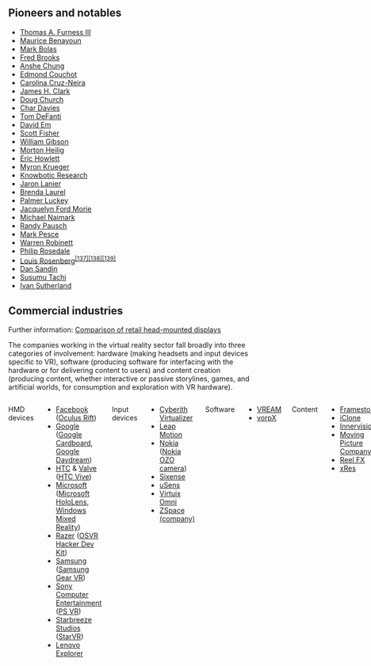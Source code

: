 
<h2><span class="mw-headline" id="Pioneers_and_notables">Pioneers and notables</span></span></h2>
<ul>
<li><a href="https://en.wikipedia.org/wiki/Thomas_A._Furness_III" title="Thomas A. Furness III">Thomas A. Furness III</a></li>
<li><a href="https://en.wikipedia.org/wiki/Maurice_Benayoun" title="Maurice Benayoun">Maurice Benayoun</a></li>
<li><a href="https://en.wikipedia.org/wiki/Mark_Bolas" title="Mark Bolas">Mark Bolas</a></li>
<li><a href="https://en.wikipedia.org/wiki/Fred_Brooks" title="Fred Brooks">Fred Brooks</a></li>
<li><a href="https://en.wikipedia.org/wiki/Anshe_Chung" title="Anshe Chung">Anshe Chung</a></li>
<li><a href="https://en.wikipedia.org/wiki/Edmond_Couchot" title="Edmond Couchot">Edmond Couchot</a></li>
<li><a href="https://en.wikipedia.org/wiki/Carolina_Cruz-Neira" title="Carolina Cruz-Neira">Carolina Cruz-Neira</a></li>
<li><a href="https://en.wikipedia.org/wiki/James_H._Clark" title="James H. Clark">James H. Clark</a></li>
<li><a href="https://en.wikipedia.org/wiki/Doug_Church" title="Doug Church">Doug Church</a></li>
<li><a href="https://en.wikipedia.org/wiki/Char_Davies" title="Char Davies">Char Davies</a></li>
<li><a href="https://en.wikipedia.org/wiki/Thomas_A._DeFanti" title="Thomas A. DeFanti">Tom DeFanti</a></li>
<li><a href="https://en.wikipedia.org/wiki/David_Em" title="David Em">David Em</a></li>
<li><a href="https://en.wikipedia.org/wiki/Scott_Fisher_(technologist)" title="Scott Fisher (technologist)">Scott Fisher</a></li>
<li><a href="https://en.wikipedia.org/wiki/William_Gibson" title="William Gibson">William Gibson</a></li>
<li><a href="https://en.wikipedia.org/wiki/Morton_Heilig" title="Morton Heilig">Morton Heilig</a></li>
<li><a href="https://en.wikipedia.org/wiki/Eric_Howlett" title="Eric Howlett">Eric Howlett</a></li>
<li><a href="https://en.wikipedia.org/wiki/Myron_W._Krueger" title="Myron W. Krueger">Myron Krueger</a></li>
<li><a href="https://en.wikipedia.org/wiki/Knowbotic_Research" title="Knowbotic Research">Knowbotic Research</a></li>
<li><a href="https://en.wikipedia.org/wiki/Jaron_Lanier" title="Jaron Lanier">Jaron Lanier</a></li>
<li><a href="https://en.wikipedia.org/wiki/Brenda_Laurel" title="Brenda Laurel">Brenda Laurel</a></li>
<li><a href="https://en.wikipedia.org/wiki/Palmer_Luckey" title="Palmer Luckey">Palmer Luckey</a></li>
<li><a href="https://en.wikipedia.org/wiki/Jacquelyn_Ford_Morie" title="Jacquelyn Ford Morie">Jacquelyn Ford Morie</a></li>
<li><a href="https://en.wikipedia.org/wiki/Michael_Naimark" title="Michael Naimark">Michael Naimark</a></li>
<li><a href="https://en.wikipedia.org/wiki/Randy_Pausch" title="Randy Pausch">Randy Pausch</a></li>
<li><a href="https://en.wikipedia.org/wiki/Mark_Pesce" title="Mark Pesce">Mark Pesce</a></li>
<li><a href="https://en.wikipedia.org/wiki/Warren_Robinett" title="Warren Robinett">Warren Robinett</a></li>
<li><a href="https://en.wikipedia.org/wiki/Philip_Rosedale" title="Philip Rosedale">Philip Rosedale</a></li>
<li><a href="https://en.wikipedia.org/wiki/Louis_Rosenberg_(writer)" class="mw-redirect" title="Louis Rosenberg (writer)">Louis Rosenberg</a><sup id="cite_ref-137" class="reference"><a href="#cite_note-137">[137]</a></sup><sup id="cite_ref-138" class="reference"><a href="#cite_note-138">[138]</a></sup><sup id="cite_ref-autogenerated1_139-0" class="reference"><a href="#cite_note-autogenerated1-139">[139]</a></sup></li>
<li><a href="https://en.wikipedia.org/wiki/Daniel_J._Sandin" title="Daniel J. Sandin">Dan Sandin</a></li>
<li><a href="https://en.wikipedia.org/wiki/Susumu_Tachi" title="Susumu Tachi">Susumu Tachi</a></li>
<li><a href="https://en.wikipedia.org/wiki/Ivan_Sutherland" title="Ivan Sutherland">Ivan Sutherland</a></li>
</ul>
</div>
<h2><span class="mw-headline" id="Commercial_industries">Commercial industries</span></span></h2>

<div role="note" class="hatnote navigation-not-searchable">Further information: <a href="https://en.wikipedia.org/wiki/Comparison_of_retail_head-mounted_displays" title="Comparison of retail head-mounted displays">Comparison of retail head-mounted displays</a></div>
<p>The companies working in the virtual reality sector fall broadly into three categories of involvement: hardware (making headsets and input devices specific to VR), software (producing software for interfacing with the hardware or for delivering content to users) and content creation (producing content, whether interactive or passive storylines, games, and artificial worlds, for consumption and exploration with VR hardware).</p>

<div class="div-col columns column-count column-count-2" style="-moz-column-count: 2; -webkit-column-count: 2; column-count: 2;">
<dl>
<dt>HMD devices</dt>
</dl>
<ul>
<li><a href="https://en.wikipedia.org/wiki/Facebook" title="Facebook">Facebook</a> (<a href="https://en.wikipedia.org/wiki/Oculus_Rift" title="Oculus Rift">Oculus Rift</a>)</li>
<li><a href="https://en.wikipedia.org/wiki/Google" title="Google">Google</a> (<a href="https://en.wikipedia.org/wiki/Google_Cardboard" title="Google Cardboard">Google Cardboard</a>, <a href="https://en.wikipedia.org/wiki/Google_Daydream" title="Google Daydream">Google Daydream</a>)</li>
<li><a href="https://en.wikipedia.org/wiki/HTC" title="HTC">HTC</a> &amp; <a href="https://en.wikipedia.org/wiki/Valve_Corporation" title="Valve Corporation">Valve</a> (<a href="https://en.wikipedia.org/wiki/HTC_Vive" title="HTC Vive">HTC Vive</a>)</li>
<li><a href="https://en.wikipedia.org/wiki/Microsoft" title="Microsoft">Microsoft</a> (<a href="https://en.wikipedia.org/wiki/Microsoft_HoloLens" title="Microsoft HoloLens">Microsoft HoloLens</a>, <a href="https://en.wikipedia.org/wiki/Windows_Mixed_Reality" title="Windows Mixed Reality">Windows Mixed Reality</a>)</li>
<li><a href="https://en.wikipedia.org/wiki/Razer_Inc." title="Razer Inc.">Razer</a> (<a href="https://en.wikipedia.org/wiki/OSVR_Hacker_Dev_Kit" class="mw-redirect" title="OSVR Hacker Dev Kit">OSVR Hacker Dev Kit</a>)</li>
<li><a href="https://en.wikipedia.org/wiki/Samsung_Electronics" title="Samsung Electronics">Samsung</a> (<a href="https://en.wikipedia.org/wiki/Samsung_Gear_VR" title="Samsung Gear VR">Samsung Gear VR</a>)</li>
<li><a href="https://en.wikipedia.org/wiki/Sony_Computer_Entertainment" class="mw-redirect" title="Sony Computer Entertainment">Sony Computer Entertainment</a> (<a href="https://en.wikipedia.org/wiki/PS_VR" class="mw-redirect" title="PS VR">PS VR</a>)</li>
<li><a href="https://en.wikipedia.org/wiki/Starbreeze_Studios" title="Starbreeze Studios">Starbreeze Studios</a> (<a href="/w/index.php?title=StarVR&amp;action=edit&amp;redlink=1" class="new" title="StarVR (page does not exist)">StarVR</a>)</li>
<li><a href="https://en.wikipedia.org/wiki/Lenovo" title="Lenovo">Lenovo</a> <a href="https://en.wikipedia.org/wiki/Explorer" class="mw-redirect" title="Explorer">Explorer</a></li>
</ul>
<dl>
<dt>Input devices</dt>
</dl>
<ul>
<li><a href="https://en.wikipedia.org/wiki/Cyberith_Virtualizer" title="Cyberith Virtualizer">Cyberith Virtualizer</a></li>
<li><a href="https://en.wikipedia.org/wiki/Leap_Motion" title="Leap Motion">Leap Motion</a></li>
<li><a href="https://en.wikipedia.org/wiki/Nokia" title="Nokia">Nokia</a> (<a href="/w/index.php?title=Nokia_OZO_camera&amp;action=edit&amp;redlink=1" class="new" title="Nokia OZO camera (page does not exist)">Nokia OZO camera</a>)</li>
<li><a href="https://en.wikipedia.org/wiki/Sixense" class="mw-redirect" title="Sixense">Sixense</a></li>
<li><a href="https://en.wikipedia.org/wiki/USens" title="USens">uSens</a></li>
<li><a href="https://en.wikipedia.org/wiki/Virtuix_Omni" title="Virtuix Omni">Virtuix Omni</a></li>
<li><a href="https://en.wikipedia.org/wiki/ZSpace_(company)" title="ZSpace (company)">ZSpace (company)</a></li>
</ul>
<dl>
<dt>Software</dt>
</dl>
<ul>
<li><a href="https://en.wikipedia.org/wiki/VREAM" title="VREAM">VREAM</a></li>
<li><a href="/w/index.php?title=VorpX&amp;action=edit&amp;redlink=1" class="new" title="VorpX (page does not exist)">vorpX</a></li>
</ul>
<dl>
<dt>Content</dt>
</dl>
<ul>
<li><a href="https://en.wikipedia.org/wiki/Framestore" title="Framestore">Framestore</a></li>
<li><a href="https://en.wikipedia.org/wiki/IClone" title="IClone">iClone</a></li>
<li><a href="https://en.wikipedia.org/wiki/Innervision" title="Innervision">Innervision</a></li>
<li><a href="https://en.wikipedia.org/wiki/Moving_Picture_Company" title="Moving Picture Company">Moving Picture Company</a></li>
<li><a href="https://en.wikipedia.org/wiki/Reel_FX" class="mw-redirect" title="Reel FX">Reel FX</a></li>
<li><a href="https://en.wikipedia.org/wiki/XRes" class="mw-redirect" title="XRes">xRes</a></li>
</ul>
<dl>
<dt>Emerging technologies</dt>
</dl>
<ul>
<li><a href="https://en.wikipedia.org/wiki/360_degree_video" class="mw-redirect" title="360 degree video">360 degree video</a></li>
<li><a href="https://en.wikipedia.org/wiki/Augmented_reality" title="Augmented reality">Augmented reality</a></li>
<li><a href="https://en.wikipedia.org/wiki/HoloLens" class="mw-redirect" title="HoloLens">HoloLens</a></li>
<li><a href="https://en.wikipedia.org/wiki/Intel_RealSense" title="Intel RealSense">Intel RealSense</a></li>
<li><a href="https://en.wikipedia.org/wiki/Magic_Leap" title="Magic Leap">Magic Leap</a></li>
<li><a href="https://en.wikipedia.org/wiki/Mixed_reality" title="Mixed reality">Mixed reality</a></li>
<li><a href="https://en.wikipedia.org/wiki/Haptic_technology" title="Haptic technology">Haptic technology</a></li>
</ul>
<dl>
<dt>Companies</dt>
</dl>
<ul>
<li><a href="https://en.wikipedia.org/wiki/Google" title="Google">Google</a></li>
<li><a href="https://en.wikipedia.org/wiki/Facebook" title="Facebook">Facebook</a></li>
<li><a href="https://en.wikipedia.org/wiki/Apple_Inc." title="Apple Inc.">Apple</a></li>
<li><a href="https://en.wikipedia.org/wiki/HTC" title="HTC">HTC</a></li>
<li><a href="https://en.wikipedia.org/wiki/Valve_Corporation" title="Valve Corporation">Valve</a></li>
<li><a href="https://en.wikipedia.org/wiki/Samsung_Electronics" title="Samsung Electronics">Samsung</a></li>
<li><a href="https://en.wikipedia.org/wiki/Microsoft" title="Microsoft">Microsoft</a></li>
<li><a href="https://en.wikipedia.org/wiki/Intel" title="Intel">Intel</a></li>
<li><a href="https://en.wikipedia.org/wiki/Campustours" title="Campustours">Campustours</a></li>
<li><a href="https://en.wikipedia.org/wiki/Sketchfab" title="Sketchfab">Sketchfab</a></li>
<li><a href="https://en.wikipedia.org/wiki/Sony_Computer_Entertainment" class="mw-redirect" title="Sony Computer Entertainment">Sony</a></li>
<li><a href="https://en.wikipedia.org/wiki/Lenovo" title="Lenovo">Lenovo</a></li>
</ul>
<dl>
<dt>Artists</dt>
</dl>
<ul>
<li><a href="https://en.wikipedia.org/wiki/Rebecca_Allen_(artist)" title="Rebecca Allen (artist)">Rebecca Allen</a></li>
<li><a href="https://en.wikipedia.org/wiki/Maurice_Benayoun" title="Maurice Benayoun">Maurice Benayoun</a></li>
<li><a href="https://en.wikipedia.org/wiki/Sheldon_Brown_(artist)" title="Sheldon Brown (artist)">Sheldon Brown</a></li>
<li><a href="https://en.wikipedia.org/wiki/Char_Davies" title="Char Davies">Char Davies</a></li>
<li><a href="https://en.wikipedia.org/wiki/David_Em" title="David Em">David Em</a></li>
<li><a href="https://en.wikipedia.org/wiki/Myron_W._Krueger" title="Myron W. Krueger">Myron Krueger</a></li>
<li><a href="https://en.wikipedia.org/wiki/Jaron_Lanier" title="Jaron Lanier">Jaron Lanier</a></li>
<li><a href="https://en.wikipedia.org/wiki/Jacquelyn_Ford_Morie" title="Jacquelyn Ford Morie">Jacquelyn Ford Morie</a></li>
<li><a href="https://en.wikipedia.org/wiki/Brenda_Laurel" title="Brenda Laurel">Brenda Laurel</a></li>
<li><a href="https://en.wikipedia.org/wiki/Michael_Naimark" title="Michael Naimark">Michael Naimark</a></li>
<li><a href="https://en.wikipedia.org/wiki/Jeffrey_Shaw" title="Jeffrey Shaw">Jeffrey Shaw</a></li>
<li><a href="https://en.wikipedia.org/wiki/Nicole_Stenger" title="Nicole Stenger">Nicole Stenger</a></li>
<li><a href="https://en.wikipedia.org/wiki/Tamiko_Thiel" title="Tamiko Thiel">Tamiko Thiel</a></li>
</ul>
</div>
